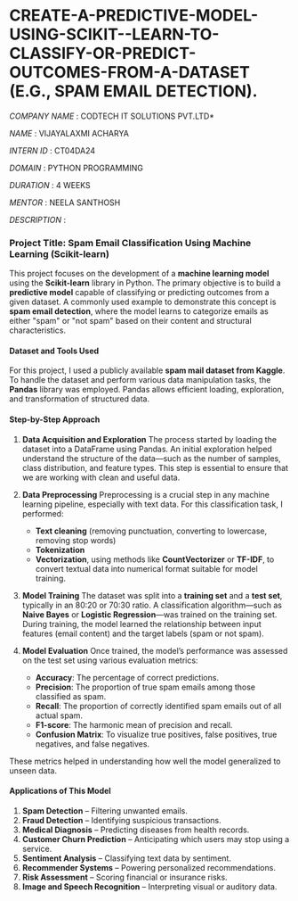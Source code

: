 # CREATE-A-PREDICTIVE-MODEL-USING-SCIKIT--LEARN-TO-CLASSIFY-OR-PREDICT-OUTCOMES-FROM-A-DATASET (E.G., SPAM EMAIL DETECTION).

*COMPANY NAME* : CODTECH IT SOLUTIONS PVT.LTD*

*NAME* : VIJAYALAXMI ACHARYA

*INTERN ID* : CT04DA24

*DOMAIN* : PYTHON PROGRAMMING

*DURATION* : 4 WEEKS

*MENTOR* : NEELA SANTHOSH

*DESCRIPTION* :

### **Project Title: Spam Email Classification Using Machine Learning (Scikit-learn)**

This project focuses on the development of a **machine learning model** using the **Scikit-learn** library in Python. The primary objective is to build a **predictive model** capable of classifying or predicting outcomes from a given dataset. A commonly used example to demonstrate this concept is **spam email detection**, where the model learns to categorize emails as either "spam" or "not spam" based on their content and structural characteristics.

#### **Dataset and Tools Used**

For this project, I used a publicly available **spam mail dataset from Kaggle**. To handle the dataset and perform various data manipulation tasks, the **Pandas** library was employed. Pandas allows efficient loading, exploration, and transformation of structured data.

#### **Step-by-Step Approach**

1. **Data Acquisition and Exploration**
   The process started by loading the dataset into a DataFrame using Pandas. An initial exploration helped understand the structure of the data—such as the number of samples, class distribution, and feature types. This step is essential to ensure that we are working with clean and useful data.

2. **Data Preprocessing**
   Preprocessing is a crucial step in any machine learning pipeline, especially with text data. For this classification task, I performed:

   * **Text cleaning** (removing punctuation, converting to lowercase, removing stop words)
   * **Tokenization**
   * **Vectorization**, using methods like **CountVectorizer** or **TF-IDF**, to convert textual data into numerical format suitable for model training.

3. **Model Training**
   The dataset was split into a **training set** and a **test set**, typically in an 80:20 or 70:30 ratio. A classification algorithm—such as **Naive Bayes** or **Logistic Regression**—was trained on the training set. During training, the model learned the relationship between input features (email content) and the target labels (spam or not spam).

4. **Model Evaluation**
   Once trained, the model’s performance was assessed on the test set using various evaluation metrics:

   * **Accuracy**: The percentage of correct predictions.
   * **Precision**: The proportion of true spam emails among those classified as spam.
   * **Recall**: The proportion of correctly identified spam emails out of all actual spam.
   * **F1-score**: The harmonic mean of precision and recall.
   * **Confusion Matrix**: To visualize true positives, false positives, true negatives, and false negatives.

These metrics helped in understanding how well the model generalized to unseen data.

#### **Applications of This Model**

1. **Spam Detection** – Filtering unwanted emails.
2. **Fraud Detection** – Identifying suspicious transactions.
3. **Medical Diagnosis** – Predicting diseases from health records.
4. **Customer Churn Prediction** – Anticipating which users may stop using a service.
5. **Sentiment Analysis** – Classifying text data by sentiment.
6. **Recommender Systems** – Powering personalized recommendations.
7. **Risk Assessment** – Scoring financial or insurance risks.
8. **Image and Speech Recognition** – Interpreting visual or auditory data.



